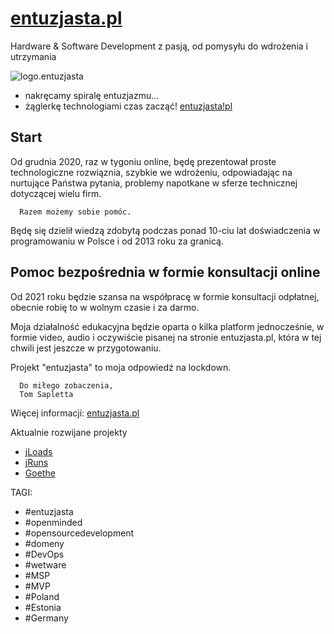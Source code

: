 # [entuzjasta.pl](https://www.entuzjasta.pl/)
Hardware & Software Development z pasją, od pomysyłu do wdrożenia i utrzymania

![logo.entuzjasta](https://logo.entuzjasta.pl/1/default.png)

+ nakręcamy spiralę entuzjazmu... 
+ żąglerkę technologiami czas zacząć!
[entuzjasta!pl](https://www.entuzjasta.pl/)
      
## Start      
Od grudnia 2020, raz w tygoniu online, będę prezentował proste technologiczne rozwiąznia, szybkie we wdrożeniu, odpowiadając na nurtujące Państwa pytania, problemy napotkane w sferze technicznej dotyczącej wielu firm.

      Razem możemy sobie pomóc.


Będę się dzielił wiedzą zdobytą podczas ponad 10-ciu lat doświadczenia w programowaniu w Polsce i od 2013 roku za granicą.

## Pomoc bezpośrednia w formie konsultacji online

Od 2021 roku będzie szansa na współpracę w formie konsultacji odpłatnej, obecnie robię to w wolnym czasie i za darmo.

Moja działalność edukacyjna będzie oparta o kilka platform jednocześnie, w formie video, audio i oczywiście pisanej na stronie entuzjasta.pl, która w tej chwili jest jeszcze w przygotowaniu.

Projekt "entuzjasta" to moja odpowiedź na lockdown.

      Do miłego zobaczenia,
      Tom Sapletta

Więcej informacji:
[entuzjasta.pl](https://blog.entuzjasta.pl/)


Aktualnie rozwijane projekty
+ [jLoads](https://docs.jloads.com/)
+ [jRuns](https://docs.jruns.com/)
+ [Goethe](https://docs.goethe.pl)



TAGI:
+ #entuzjasta 
+ #openminded
+ #opensourcedevelopment
+ #domeny
+ #DevOps
+ #wetware
+ #MSP
+ #MVP
+ #Poland
+ #Estonia
+ #Germany



